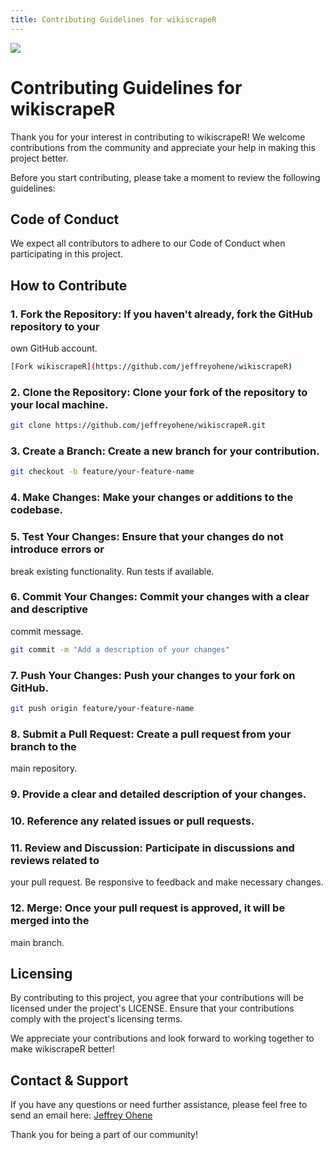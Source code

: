 ```yaml
---
title: Contributing Guidelines for wikiscrapeR
---
```

![](https://img.icons8.com/carbon-copy/100/spiderweb.png)

# Contributing Guidelines for wikiscrapeR
Thank you for your interest in contributing to wikiscrapeR! We welcome 
contributions from the community and appreciate your help in making this 
project better.

Before you start contributing, please take a moment to review the following 
guidelines:

## Code of Conduct
We expect all contributors to adhere to our Code of Conduct when participating 
in this project.

## How to Contribute

### 1. Fork the Repository: If you haven't already, fork the GitHub repository to your 
own GitHub account.

```bash
[Fork wikiscrapeR](https://github.com/jeffreyohene/wikiscrapeR)
```

### 2. Clone the Repository: Clone your fork of the repository to your local machine.

```bash
git clone https://github.com/jeffreyohene/wikiscrapeR.git
```
### 3. Create a Branch: Create a new branch for your contribution.

```bash
git checkout -b feature/your-feature-name

```

### 4. Make Changes: Make your changes or additions to the codebase.

### 5. Test Your Changes: Ensure that your changes do not introduce errors or 
break existing functionality. Run tests if available.

### 6. Commit Your Changes: Commit your changes with a clear and descriptive 
commit message.

```bash
git commit -m "Add a description of your changes"
```
### 7. Push Your Changes: Push your changes to your fork on GitHub.

```bash
git push origin feature/your-feature-name
```
### 8. Submit a Pull Request: Create a pull request from your branch to the 
main repository.

### 9. Provide a clear and detailed description of your changes.
### 10. Reference any related issues or pull requests.
### 11. Review and Discussion: Participate in discussions and reviews related to 
your pull request. Be responsive to feedback and make necessary changes.

### 12. Merge: Once your pull request is approved, it will be merged into the 
main branch.


## Licensing

By contributing to this project, you agree that your contributions will be 
licensed under the project's LICENSE. Ensure that your contributions comply 
with the project's licensing terms.

We appreciate your contributions and look forward to working together 
to make wikiscrapeR better!

## Contact & Support
If you have any questions or need further assistance, please feel free to 
send an email here: [Jeffrey Ohene](mailto:jeffrey.ohene@aol.com)

Thank you for being a part of our community!
